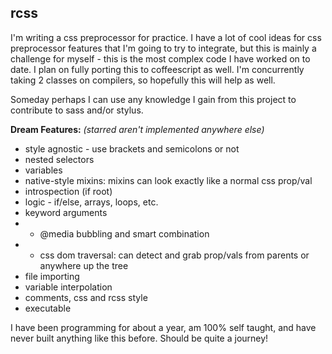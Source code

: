## rcss

I'm writing a css preprocessor for practice. I have a lot of cool ideas for css preprocessor features that I'm going to try to integrate, but this is mainly a challenge for myself - this is the most complex code I have worked on to date. I plan on fully porting this to coffeescript as well. I'm concurrently taking 2 classes on compilers, so hopefully this will help as well.

Someday perhaps I can use any knowledge I gain from this project to contribute to sass and/or stylus.

**Dream Features:** _(starred aren't implemented anywhere else)_
- style agnostic - use brackets and semicolons or not
- nested selectors
- variables
- native-style mixins: mixins can look exactly like a normal css prop/val
- introspection (if root)
- logic - if/else, arrays, loops, etc.
- keyword arguments
- * @media bubbling and smart combination
- * css dom traversal: can detect and grab prop/vals from parents or anywhere up the tree
- file importing
- variable interpolation
- comments, css and rcss style
- executable

I have been programming for about a year, am 100% self taught, and have never built anything like this before. Should be quite a journey!